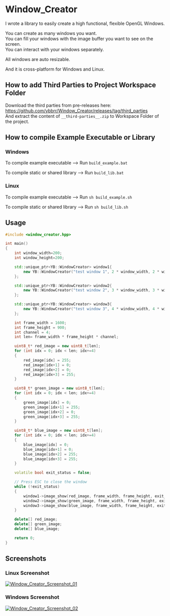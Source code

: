 # Window_Creator
I wrote a library to easily create a high functional, flexible OpenGL Windows.<br />

You can create as many windows you want.<br />
You can fill your windows with the image buffer you want to see on the screen.<br />
You can interact with your windows separately.<br />

All windows are auto resizable.<br />

And it is cross-platform for Windows and Linux.

## How to add Third Parties to Project Workspace Folder
Download the third parties from pre-releases here: https://github.com/ybbrr/Window_Creator/releases/tag/third_parties <br />
And extract the content of `__third-parties__.zip` to Workspace Folder of the project.

## How to compile Example Executable or Library

### Windows

To compile example executable --> Run `build_example.bat`

To compile static or shared library --> Run `build_lib.bat`

### Linux

To compile example executable --> Run `sh build_example.sh`

To compile static or shared library --> Run `sh build_lib.sh`

## Usage

```c++
#include <window_creator.hpp>

int main()
{
    int window_width=200;
    int window_height=200;

    std::unique_ptr<YB::WindowCreator> window1{
        new YB::WindowCreator("test window 1", 2 * window_width, 2 * window_height, true)
    };

    std::unique_ptr<YB::WindowCreator> window2{
        new YB::WindowCreator("test window 2", 3 * window_width, 3 * window_height, true)
    };

    std::unique_ptr<YB::WindowCreator> window3{
        new YB::WindowCreator("test window 3", 4 * window_width, 4 * window_height, true)
    };

    int frame_width = 1600;
    int frame_height = 900;
    int channel = 4;
    int len= frame_width * frame_height * channel;

    uint8_t* red_image = new uint8_t[len];
    for (int idx = 0; idx < len; idx+=4)
    {
        red_image[idx] = 255;
        red_image[idx+1] = 0;
        red_image[idx+2] = 0;
        red_image[idx+3] = 255;
    }

    uint8_t* green_image = new uint8_t[len];
    for (int idx = 0; idx < len; idx+=4)
    {
        green_image[idx] = 0;
        green_image[idx+1] = 255;
        green_image[idx+2] = 0;
        green_image[idx+3] = 255;
    }

    uint8_t* blue_image = new uint8_t[len];
    for (int idx = 0; idx < len; idx+=4)
    {
        blue_image[idx] = 0;
        blue_image[idx+1] = 0;
        blue_image[idx+2] = 255;
        blue_image[idx+3] = 255;
    }

    volatile bool exit_status = false;

    // Press ESC to close the window
    while (!exit_status)
    {
        window1->image_show(red_image, frame_width, frame_height, exit_status);
        window2->image_show(green_image, frame_width, frame_height, exit_status);
        window3->image_show(blue_image, frame_width, frame_height, exit_status);
    }

    delete[] red_image;
    delete[] green_image;
    delete[] blue_image;

    return 0;
}
```

## Screenshots

### Linux Screenshot

<a href="https://i.ibb.co/7gNddLj/Screenshot-from-2024-08-22-23-54-05.png"><img src="https://i.ibb.co/7gNddLj/Screenshot-from-2024-08-22-23-54-05.png" alt="Window_Creator_Screenshot_01" border="0"></a>

### Windows Screenshot

<a href="https://i.ibb.co/Nt1DByM/Screenshot-4.png"><img src="https://i.ibb.co/Nt1DByM/Screenshot-4.png" alt="Window_Creator_Screenshot_02" border="0"></a>

[comment]: #end_of_file

